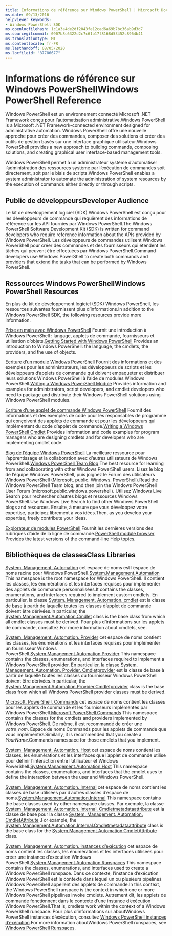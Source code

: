 ```yaml
---
title: Informations de référence sur Windows PowerShell | Microsoft Docs
ms.date: 09/13/2016
helpviewer_keywords:
- Windows PowerShell SDK
ms.openlocfilehash: 1c1a3a4de2df2043fe12cad6a69b7bc36ab9d3d7
ms.sourcegitcommit: 0907b8c6322d2c7c61b17f8168d53452c8964b41
ms.translationtype: MT
ms.contentlocale: fr-FR
ms.lasthandoff: 08/05/2020
ms.locfileid: "87786677"
---
```

# <a name="windows-powershell-reference"></a><span data-ttu-id="9ee1c-102">Informations de référence sur Windows PowerShell</span><span class="sxs-lookup"><span data-stu-id="9ee1c-102">Windows PowerShell Reference</span></span>

<span data-ttu-id="9ee1c-103">Windows PowerShell est un environnement connecté Microsoft .NET Framework conçu pour l’automatisation administrative.</span><span class="sxs-lookup"><span data-stu-id="9ee1c-103">Windows PowerShell is a Microsoft .NET Framework-connected environment designed for administrative automation.</span></span> <span data-ttu-id="9ee1c-104">Windows PowerShell offre une nouvelle approche pour créer des commandes, composer des solutions et créer des outils de gestion basés sur une interface graphique utilisateur.</span><span class="sxs-lookup"><span data-stu-id="9ee1c-104">Windows PowerShell provides a new approach to building commands, composing solutions, and creating graphical user interface-based management tools.</span></span>

<span data-ttu-id="9ee1c-105">Windows PowerShell permet à un administrateur système d’automatiser l’administration des ressources système par l’exécution de commandes soit directement, soit par le biais de scripts.</span><span class="sxs-lookup"><span data-stu-id="9ee1c-105">Windows PowerShell enables a system administrator to automate the administration of system resources by the execution of commands either directly or through scripts.</span></span>

## <a name="developer-audience"></a><span data-ttu-id="9ee1c-106">Public de développeurs</span><span class="sxs-lookup"><span data-stu-id="9ee1c-106">Developer Audience</span></span>

<span data-ttu-id="9ee1c-107">Le kit de développement logiciel (SDK) Windows PowerShell est conçu pour les développeurs de commande qui requièrent des informations de référence sur les API fournies par Windows PowerShell.</span><span class="sxs-lookup"><span data-stu-id="9ee1c-107">The Windows PowerShell Software Development Kit (SDK) is written for command developers who require reference information about the APIs provided by Windows PowerShell.</span></span> <span data-ttu-id="9ee1c-108">Les développeurs de commandes utilisent Windows PowerShell pour créer des commandes et des fournisseurs qui étendent les tâches qui peuvent être effectuées par Windows PowerShell.</span><span class="sxs-lookup"><span data-stu-id="9ee1c-108">Command developers use Windows PowerShell to create both commands and providers that extend the tasks that can be performed by Windows PowerShell.</span></span>

## <a name="windows-powershell-resources"></a><span data-ttu-id="9ee1c-109">Ressources Windows PowerShell</span><span class="sxs-lookup"><span data-stu-id="9ee1c-109">Windows PowerShell Resources</span></span>

<span data-ttu-id="9ee1c-110">En plus du kit de développement logiciel (SDK) Windows PowerShell, les ressources suivantes fournissent plus d’informations.</span><span class="sxs-lookup"><span data-stu-id="9ee1c-110">In addition to the Windows PowerShell SDK, the following resources provide more information.</span></span>

<span data-ttu-id="9ee1c-111">[Prise en main avec Windows PowerShell](/powershell/scripting/getting-started/getting-started-with-windows-powershell) Fournit une introduction à Windows PowerShell : langage, applets de commande, fournisseurs et utilisation d’objets.</span><span class="sxs-lookup"><span data-stu-id="9ee1c-111">[Getting Started with Windows PowerShell](/powershell/scripting/getting-started/getting-started-with-windows-powershell) Provides an introduction to Windows PowerShell: the language, the cmdlets, the providers, and the use of objects.</span></span>

<span data-ttu-id="9ee1c-112">[Écriture d’un module Windows PowerShell](./module/writing-a-windows-powershell-module.md) Fournit des informations et des exemples pour les administrateurs, les développeurs de scripts et les développeurs d’applets de commande qui doivent empaqueter et distribuer leurs solutions Windows PowerShell à l’aide de modules Windows PowerShell.</span><span class="sxs-lookup"><span data-stu-id="9ee1c-112">[Writing a Windows PowerShell Module](./module/writing-a-windows-powershell-module.md) Provides information and examples for administrators, script developers, and cmdlet developers who need to package and distribute their Windows PowerShell solutions using Windows PowerShell modules.</span></span>

<span data-ttu-id="9ee1c-113">[Écriture d’une applet de commande Windows PowerShell](./cmdlet/writing-a-windows-powershell-cmdlet.md) Fournit des informations et des exemples de code pour les responsables de programme qui conçoivent des applets de commande et pour les développeurs qui implémentent du code d’applet de commande.</span><span class="sxs-lookup"><span data-stu-id="9ee1c-113">[Writing a Windows PowerShell Cmdlet](./cmdlet/writing-a-windows-powershell-cmdlet.md) Provides information and code examples for program managers who are designing cmdlets and for developers who are implementing cmdlet code.</span></span>

<span data-ttu-id="9ee1c-114">[Blog de l’équipe Windows PowerShell](https://blogs.msdn.microsoft.com/PowerShell/) La meilleure ressource pour l’apprentissage et la collaboration avec d’autres utilisateurs de Windows PowerShell.</span><span class="sxs-lookup"><span data-stu-id="9ee1c-114">[Windows PowerShell Team Blog](https://blogs.msdn.microsoft.com/PowerShell/) The best resource for learning from and collaborating with other Windows PowerShell users.</span></span> <span data-ttu-id="9ee1c-115">Lisez le blog de l’équipe Windows PowerShell, puis joignez le Forum des utilisateurs Windows PowerShell (Microsoft. public. Windows. PowerShell).</span><span class="sxs-lookup"><span data-stu-id="9ee1c-115">Read the Windows PowerShell Team blog, and then join the Windows PowerShell User Forum (microsoft.public.windows.powershell).</span></span>
<span data-ttu-id="9ee1c-116">Utilisez Windows Live Search pour rechercher d’autres blogs et ressources Windows PowerShell.</span><span class="sxs-lookup"><span data-stu-id="9ee1c-116">Use Windows Live Search to find other Windows PowerShell blogs and resources.</span></span> <span data-ttu-id="9ee1c-117">Ensuite, à mesure que vous développez votre expertise, participez librement à vos idées.</span><span class="sxs-lookup"><span data-stu-id="9ee1c-117">Then, as you develop your expertise, freely contribute your ideas.</span></span>

<span data-ttu-id="9ee1c-118">[Explorateur de modules PowerShell](/powershell/module/) Fournit les dernières versions des rubriques d’aide de la ligne de commande.</span><span class="sxs-lookup"><span data-stu-id="9ee1c-118">[PowerShell module browser](/powershell/module/) Provides the latest versions of the command-line Help topics.</span></span>

## <a name="class-libraries"></a><span data-ttu-id="9ee1c-119">Bibliothèques de classes</span><span class="sxs-lookup"><span data-stu-id="9ee1c-119">Class Libraries</span></span>

<span data-ttu-id="9ee1c-120">[System. Management. Automation](/dotnet/api/System.Management.Automation) cet espace de noms est l’espace de noms racine pour Windows PowerShell.</span><span class="sxs-lookup"><span data-stu-id="9ee1c-120">[System.Management.Automation](/dotnet/api/System.Management.Automation) This namespace is the root namespace for Windows PowerShell.</span></span> <span data-ttu-id="9ee1c-121">Il contient les classes, les énumérations et les interfaces requises pour implémenter des applets de commande personnalisées.</span><span class="sxs-lookup"><span data-stu-id="9ee1c-121">It contains the classes, enumerations, and interfaces required to implement custom cmdlets.</span></span> <span data-ttu-id="9ee1c-122">En particulier, la classe [System. Management. Automation. cmdlet](/dotnet/api/System.Management.Automation.Cmdlet) est la classe de base à partir de laquelle toutes les classes d’applet de commande doivent être dérivées.</span><span class="sxs-lookup"><span data-stu-id="9ee1c-122">In particular, the [System.Management.Automation.Cmdlet](/dotnet/api/System.Management.Automation.Cmdlet) class is the base class from which all cmdlet classes must be derived.</span></span> <span data-ttu-id="9ee1c-123">Pour plus d’informations sur les applets de commande, consultez.</span><span class="sxs-lookup"><span data-stu-id="9ee1c-123">For more information about cmdlets, see.</span></span>

<span data-ttu-id="9ee1c-124">[System. Management. Automation. Provider](/dotnet/api/System.Management.Automation.Provider) cet espace de noms contient les classes, les énumérations et les interfaces requises pour implémenter un fournisseur Windows PowerShell.</span><span class="sxs-lookup"><span data-stu-id="9ee1c-124">[System.Management.Automation.Provider](/dotnet/api/System.Management.Automation.Provider) This namespace contains the classes, enumerations, and interfaces required to implement a Windows PowerShell provider.</span></span> <span data-ttu-id="9ee1c-125">En particulier, la classe [System. Management. Automation. Provider. Cmdletprovider](/dotnet/api/System.Management.Automation.Provider.CmdletProvider) est la classe de base à partir de laquelle toutes les classes du fournisseur Windows PowerShell doivent être dérivées.</span><span class="sxs-lookup"><span data-stu-id="9ee1c-125">In particular, the [System.Management.Automation.Provider.Cmdletprovider](/dotnet/api/System.Management.Automation.Provider.CmdletProvider) class is the base class from which all Windows PowerShell provider classes must be derived.</span></span>

<span data-ttu-id="9ee1c-126">[Microsoft. PowerShell. Commands](/dotnet/api/Microsoft.PowerShell.Commands) cet espace de noms contient les classes pour les applets de commande et les fournisseurs implémentés par Windows PowerShell.</span><span class="sxs-lookup"><span data-stu-id="9ee1c-126">[Microsoft.PowerShell.Commands](/dotnet/api/Microsoft.PowerShell.Commands) This namespace contains the classes for the cmdlets and providers implemented by Windows PowerShell.</span></span> <span data-ttu-id="9ee1c-127">De même, il est recommandé de créer une *votre_nom*. Espace de noms Commands pour les applets de commande que vous implémentez.</span><span class="sxs-lookup"><span data-stu-id="9ee1c-127">Similarly, it is recommended that you create a *YourName*.Commands namespace for those cmdlets that you implement.</span></span>

<span data-ttu-id="9ee1c-128">[System. Management. Automation. Host](/dotnet/api/System.Management.Automation.Host) cet espace de noms contient les classes, les énumérations et les interfaces que l’applet de commande utilise pour définir l’interaction entre l’utilisateur et Windows PowerShell.</span><span class="sxs-lookup"><span data-stu-id="9ee1c-128">[System.Management.Automation.Host](/dotnet/api/System.Management.Automation.Host) This namespace contains the classes, enumerations, and interfaces that the cmdlet uses to define the interaction between the user and Windows PowerShell.</span></span>

<span data-ttu-id="9ee1c-129">[System. Management. Automation. Internal](/dotnet/api/System.Management.Automation.Internal) cet espace de noms contient les classes de base utilisées par d’autres classes d’espace de noms.</span><span class="sxs-lookup"><span data-stu-id="9ee1c-129">[System.Management.Automation.Internal](/dotnet/api/System.Management.Automation.Internal) This namespace contains the base classes used by other namespace classes.</span></span> <span data-ttu-id="9ee1c-130">Par exemple, la classe [System. Management. Automation. Internal. Cmdletmetadataattribute](/dotnet/api/System.Management.Automation.Internal.CmdletMetadataAttribute) est la classe de base pour la classe [System. Management. Automation. CmdletAttribute](/dotnet/api/System.Management.Automation.CmdletAttribute) .</span><span class="sxs-lookup"><span data-stu-id="9ee1c-130">For example, the [System.Management.Automation.Internal.Cmdletmetadataattribute](/dotnet/api/System.Management.Automation.Internal.CmdletMetadataAttribute) class is the base class for the [System.Management.Automation.CmdletAttribute](/dotnet/api/System.Management.Automation.CmdletAttribute) class.</span></span>

<span data-ttu-id="9ee1c-131">[System. Management. Automation. instances d’exécution](/dotnet/api/System.Management.Automation.Runspaces) cet espace de noms contient les classes, les énumérations et les interfaces utilisées pour créer une instance d’exécution Windows PowerShell.</span><span class="sxs-lookup"><span data-stu-id="9ee1c-131">[System.Management.Automation.Runspaces](/dotnet/api/System.Management.Automation.Runspaces) This namespace contains the classes, enumerations, and interfaces used to create a Windows PowerShell runspace.</span></span> <span data-ttu-id="9ee1c-132">Dans ce contexte, l’instance d’exécution Windows PowerShell est le contexte dans lequel un ou plusieurs pipelines Windows PowerShell appellent des applets de commande.</span><span class="sxs-lookup"><span data-stu-id="9ee1c-132">In this context, the Windows PowerShell runspace is the context in which one or more Windows PowerShell pipelines invoke cmdlets.</span></span> <span data-ttu-id="9ee1c-133">Autrement dit, les applets de commande fonctionnent dans le contexte d’une instance d’exécution Windows PowerShell.</span><span class="sxs-lookup"><span data-stu-id="9ee1c-133">That is, cmdlets work within the context of a Windows PowerShell runspace.</span></span> <span data-ttu-id="9ee1c-134">Pour plus d’informations sur aboutWindows PowerShell instances d’exécution, consultez [Windows PowerShell instances d’exécution](hosting/creating-runspaces.md).</span><span class="sxs-lookup"><span data-stu-id="9ee1c-134">For more information aboutWindows PowerShell runspaces, see [Windows PowerShell Runspaces](hosting/creating-runspaces.md).</span></span>
